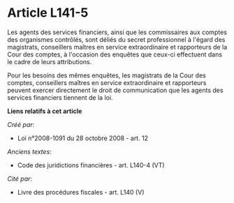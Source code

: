 # Article L141-5

Les agents des services financiers, ainsi que les commissaires aux comptes des organismes contrôlés, sont déliés du secret
professionnel à l'égard des magistrats, conseillers maîtres en service extraordinaire et rapporteurs de la Cour des comptes,
à l'occasion des enquêtes que ceux-ci effectuent dans le cadre de leurs attributions.

Pour les besoins des mêmes enquêtes, les magistrats de la Cour des comptes, conseillers maîtres en service extraordinaire et
rapporteurs peuvent exercer directement le droit de communication que les agents des services financiers tiennent de la loi.

**Liens relatifs à cet article**

_Créé par_:

  - Loi n°2008-1091 du 28 octobre 2008 - art. 12

_Anciens textes_:

  - Code des juridictions financières - art. L140-4 (VT)

_Cité par_:

  - Livre des procédures fiscales - art. L140 (V)
